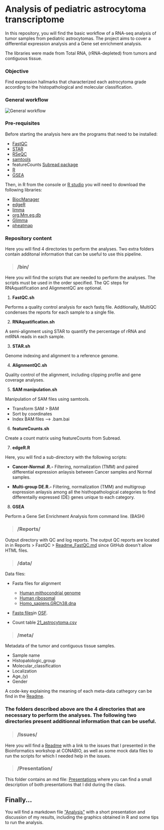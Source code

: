 # Analysis of pediatric astrocytoma transcriptome 

In this repository, you will find the basic workflow of a RNA-seq analysis of tumor samples from pediatric astrocytomas. The project aims to cover a differential expression analysis and a Gene set enrichment analysis. 

The libraries were made from Total RNA, (rRNA-depleted) from tumors and contiguous tissue. 


### Objective

Find expression hallmarks that characterized each astrocytoma grade according to the histopathological and molecular classification.

### General workflow
![General workflow](https://github.com/FernandaDiaz12/pediatric_astrocytoma/blob/master/Bulk%20work-flow.png)


### Pre-requisites 

Before starting the analysis here are the programs that need to be installed:

* [FastQC](https://www.bioinformatics.babraham.ac.uk/projects/fastqc/)
* [STAR](https://hbctraining.github.io/Intro-to-rnaseq-hpc-O2/lessons/03_alignment.html)
* [RSeQC](http://rseqc.sourceforge.net/)
* [samtools](http://www.htslib.org/)
* featureCounts [Subread package](http://subread.sourceforge.net/)
* [R](https://www.r-project.org/)
* [GSEA](http://software.broadinstitute.org/gsea/index.jsp)


Then, in R from the console or [R studio](https://rstudio.com/) you will need to download the following libraries:

* [BiocManager](https://cran.r-project.org/web/packages/BiocManager/vignettes/BiocManager.html)
* [edgeR](http://bioconductor.org/packages/release/bioc/html/edgeR.html)
* [limma](http://bioconductor.org/packages/release/bioc/html/limma.html)
* [org.Mm.eg.db](http://bioconductor.org/packages/release/data/annotation/html/org.Mm.eg.db.html)
* [Glimma](https://bioconductor.org/packages/release/bioc/html/Glimma.html)
* [pheatmap](https://www.rdocumentation.org/packages/pheatmap/versions/0.2/topics/pheatmap)



### Repository content 

Here you will find 4 directories to perform the analyses. Two extra folders contain additonal information that can be useful to use this pipeline. 



>### /bin/
  
  Here you will find the scripts that are needed to perform the analyses. The scripts must be used in the order specified. The QC steps for RNAquatification and AlignmentQC are optional.
  
   1. **FastQC.sh** 
  
  Performs a quality control analysis for each fastq file. Additionally, MultiQC condenses the reports for each sample to a single file.
  
   2. **RNAquatification.sh** 
  
  A semi-alignment using STAR to quantify the percentage of rRNA and mtRNA reads in each sample.
  
 
  3. **STAR.sh** 

Genome indexing and alignment to a reference genome.

4. **AlignmentQC.sh** 

Quality control of the alignment, including clipping profile and gene coverage analyses.


5. **SAM manipulation.sh** 

Manipulation of SAM files using samtools. 

* Transform SAM > BAM 
* Sort by coordinates
* Index BAM files —> .bam.bai


6. **featureCounts.sh** 
  
Create a count matrix using featureCounts from Subread. 


7. **edgeR.R** 

Here, you will find a sub-directory with the following scripts: 

* **Cancer-Normal .R.-** Filtering, normalization (TMM) and paired differential expression anlaysis between Cancer samples and Normal samples.  

* **Multi-group DE.R.-** Filtering, normalization (TMM) and multigroup expression anlaysis among all the histhopathological categories to find differentailly expressed (DE) genes unique to each category. 


8. **GSEA** 

Perform a Gene Set Enrichment Analysis form command line. (BASH) 


>### /Reports/

Output directory with QC and log reports. 
The output QC reports are located in in Reports > FastQC > [Readme_FastQC.md](https://github.com/FernandaDiaz12/pediatric_astrocytoma/blob/master/Reports/FastQC/Readme_FastQC.md) since GitHub doesn't allow HTML files. 


>### /data/

Data files:

* Fasta files for alignment
  * [Human mithocondrial genome](https://github.com/FernandaDiaz12/pediatric_astrocytoma/blob/master/data/Mithocondria.fa) 
  * [Human ribosomal](https://github.com/FernandaDiaz12/pediatric_astrocytoma/blob/master/data/Ribosomal.fa)
  * [Homo_sapiens.GRCh38.dna](https://github.com/FernandaDiaz12/pediatric_astrocytoma/edit/master/data/Reference%20genome.md)

* [Fastq files](https://osf.io/spmrq/?view_only=dfd16c89a6474e9f8a0299de1bbcde0a)in [OSF](https://osf.io/).

* Count table [21_astrocytoma.csv](https://github.com/FernandaDiaz12/pediatric_astrocytoma/blob/master/data/21_astrocytoma.csv)

>### /meta/

Metadata of the tumor and contiguous tissue samples. 

* Sample name
* Histopatologic_group
* Molecular_classification
* Localization
* Age_(y)
* Gender

A code-key explaining the meaning of each meta-data cathegory can be find in the [Readme](https://github.com/FernandaDiaz12/pediatric_astrocytoma/blob/master/meta/Readme_meta.md). 


### The folders described above are the 4 directories that are necessary to perform the analyses. The following two directories present additionnal information that can be useful. 


>### /Issues/

Here you will find a [Readme](https://github.com/FernandaDiaz12/pediatric_astrocytoma/blob/master/Issues/Readme_Issues.md) with a link to the issues that I presented in the Bioinformatics workshop at CONABIO, as well as some mock data files to run the scripts for which I needed help in the issues. 


>### /Presentation/

This folder contains an md file: [Presentations](https://github.com/FernandaDiaz12/pediatric_astrocytoma/blob/master/Presentation/Presentation.md) where you can find a small description of both presentations that I did during the class. 



## Finally... 


You will find a markdown file ["Analysis"](https://github.com/FernandaDiaz12/pediatric_astrocytoma/blob/master/Analysis.md) with a short presentation and discussion of my results, including the graphics obtained in R and some tips to run the analysis. 


